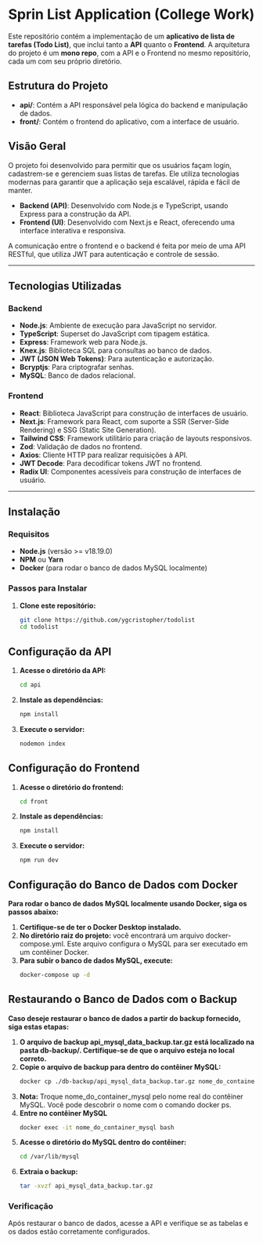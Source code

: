 # Sprin List Application (College Work)

Este repositório contém a implementação de um **aplicativo de lista de tarefas (Todo List)**, que inclui tanto a **API** quanto o **Frontend**. A arquitetura do projeto é um **mono repo**, com a API e o Frontend no mesmo repositório, cada um com seu próprio diretório.

## Estrutura do Projeto

- **api/**: Contém a API responsável pela lógica do backend e manipulação de dados.
- **front/**: Contém o frontend do aplicativo, com a interface de usuário.

## Visão Geral

O projeto foi desenvolvido para permitir que os usuários façam login, cadastrem-se e gerenciem suas listas de tarefas. Ele utiliza tecnologias modernas para garantir que a aplicação seja escalável, rápida e fácil de manter.

- **Backend (API)**: Desenvolvido com Node.js e TypeScript, usando Express para a construção da API.
- **Frontend (UI)**: Desenvolvido com Next.js e React, oferecendo uma interface interativa e responsiva.
  
A comunicação entre o frontend e o backend é feita por meio de uma API RESTful, que utiliza JWT para autenticação e controle de sessão.

---

## Tecnologias Utilizadas

### Backend

- **Node.js**: Ambiente de execução para JavaScript no servidor.
- **TypeScript**: Superset do JavaScript com tipagem estática.
- **Express**: Framework web para Node.js.
- **Knex.js**: Biblioteca SQL para consultas ao banco de dados.
- **JWT (JSON Web Tokens)**: Para autenticação e autorização.
- **Bcryptjs**: Para criptografar senhas.
- **MySQL**: Banco de dados relacional.
  
### Frontend

- **React**: Biblioteca JavaScript para construção de interfaces de usuário.
- **Next.js**: Framework para React, com suporte a SSR (Server-Side Rendering) e SSG (Static Site Generation).
- **Tailwind CSS**: Framework utilitário para criação de layouts responsivos.
- **Zod**: Validação de dados no frontend.
- **Axios**: Cliente HTTP para realizar requisições à API.
- **JWT Decode**: Para decodificar tokens JWT no frontend.
- **Radix UI**: Componentes acessíveis para construção de interfaces de usuário.

---

## Instalação

### Requisitos

- **Node.js** (versão >= v18.19.0)
- **NPM** ou **Yarn**
- **Docker** (para rodar o banco de dados MySQL localmente)

### Passos para Instalar

1. **Clone este repositório:**

   ```bash
   git clone https://github.com/ygcristopher/todolist
   cd todolist

## Configuração da API

1. **Acesse o diretório da API:**

   ```bash
   cd api
2. **Instale as dependências:**
   ```bash
   npm install
3. **Execute o servidor:**
   ```bash
   nodemon index

## Configuração do Frontend

1. **Acesse o diretório do frontend:**
   ```bash
   cd front
2. **Instale as dependências:**
   ```bash
   npm install
3. **Execute o servidor:**
   ```bash
   npm run dev

## Configuração do Banco de Dados com Docker
**Para rodar o banco de dados MySQL localmente usando Docker, siga os passos abaixo:**

1. **Certifique-se de ter o Docker Desktop instalado.**
2. **No diretório raiz do projeto:** você encontrará um arquivo docker-compose.yml. Este arquivo configura o MySQL para ser executado em um contêiner Docker.
3. **Para subir o banco de dados MySQL, execute:**
   ```bash
   docker-compose up -d

## Restaurando o Banco de Dados com o Backup
**Caso deseje restaurar o banco de dados a partir do backup fornecido, siga estas etapas:**

1. **O arquivo de backup api_mysql_data_backup.tar.gz está localizado na pasta db-backup/. Certifique-se de que o arquivo esteja no local correto.**
2. **Copie o arquivo de backup para dentro do contêiner MySQL:**
   ```bash
   docker cp ./db-backup/api_mysql_data_backup.tar.gz nome_do_container_mysql:/var/lib/mysql
3. **Nota:** Troque nome_do_container_mysql pelo nome real do contêiner MySQL. Você pode descobrir o nome com o comando docker ps.
4. **Entre no contêiner MySQL**
   ```bash
   docker exec -it nome_do_container_mysql bash
5. **Acesse o diretório do MySQL dentro do contêiner:**
   ```bash
   cd /var/lib/mysql
6. **Extraia o backup:**
   ```bash
   tar -xvzf api_mysql_data_backup.tar.gz

### Verificação
Após restaurar o banco de dados, acesse a API e verifique se as tabelas e os dados estão corretamente configurados.
